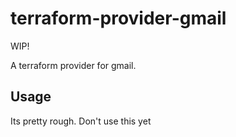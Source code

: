 # terraform-provider-gmail

WIP!

A terraform provider for gmail.

## Usage

Its pretty rough. Don't use this yet
